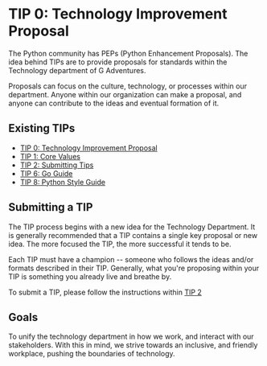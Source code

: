 # TIP 0: Technology Improvement Proposal

The Python community has PEPs (Python Enhancement Proposals). The idea behind
TIPs are to provide proposals for standards within the Technology department of
G Adventures.

Proposals can focus on the culture, technology, or processes within our
department. Anyone within our organization can make a proposal, and anyone can
contribute to the ideas and eventual formation of it.

## Existing TIPs

* [TIP 0: Technology Improvement Proposal](https://github.com/gadventures/TIPs/blob/master/tips/tip-0-technology-improvement-proposal.md)
* [TIP 1: Core Values](https://github.com/gadventures/TIPs/blob/master/tips/tip-1-core-values.md)
* [TIP 2: Submitting Tips](https://github.com/gadventures/TIPs/blob/master/tips/tip-2-submitting-tips.md)
* [TIP 6: Go Guide](https://github.com/gadventures/TIPs/blob/master/tips/tip-6-golang-style-guide.md)
* [TIP 8: Python Style Guide](https://github.com/gadventures/TIPs/blob/master/tips/tip-8-python-style-guide.md)

## Submitting a TIP

The TIP process begins with a new idea for the Technology Department. It is
generally recommended that a TIP contains a single key proposal or new idea.
The more focused the TIP, the more successful it tends to be.

Each TIP must have a champion -- someone who follows the ideas and/or formats
described in their TIP. Generally, what you're proposing within your TIP is
something you already live and breathe by.

To submit a TIP, please follow the instructions within [TIP 2](https://github.com/gadventures/TIPs/blob/master/tips/tip-2-submitting-tips.md)

## Goals

To unify the technology department in how we work, and interact with
our stakeholders. With this in mind, we strive towards an inclusive,
and friendly workplace, pushing the boundaries of technology.
